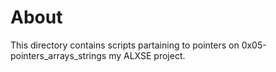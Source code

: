 # About  
This directory contains scripts partaining to pointers on 0x05-pointers_arrays_strings my ALXSE project.
